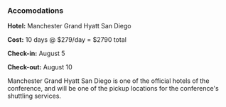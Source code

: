 ### Accomodations

**Hotel:** Manchester Grand Hyatt San Diego

**Cost:** 10 days @ $279/day = $2790 total

**Check-in:** August 5

**Check-out:** August 10

Manchester Grand Hyatt San Diego is one of the official hotels of the conference, and will be one of the pickup locations for the conference's shuttling services.
